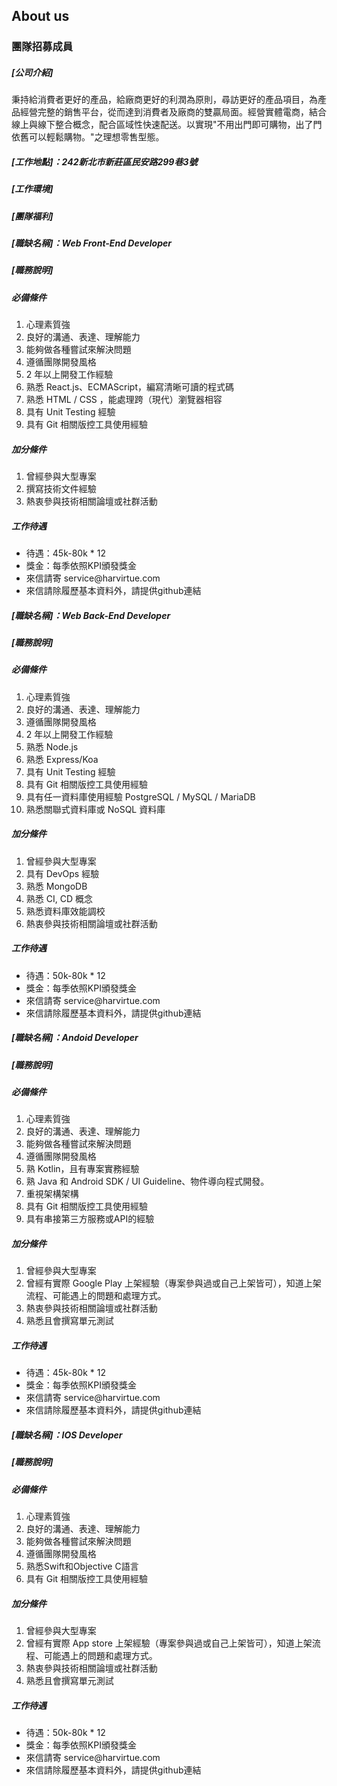 ## About us
### 團隊招募成員
##### [公司介紹]
秉持給消費者更好的產品，給廠商更好的利潤為原則，尋訪更好的產品項目，為產品經營完整的銷售平台，從而達到消費者及廠商的雙贏局面。經營實體電商，結合線上與線下整合概念，配合區域性快速配送。以實現"不用出門即可購物，出了門依舊可以輕鬆購物。"之理想零售型態。
##### [工作地點]：242新北市新莊區民安路299巷3號
##### [工作環境]
##### [團隊福利]

##### [職缺名稱]：Web Front-End Developer
##### [職務說明]
##### 必備條件

<ol>
  <li>心理素質強</li>
  <li>良好的溝通、表達、理解能力</li>
  <li>能夠做各種嘗試來解決問題</li>
  <li>遵循團隊開發風格</li>
  <li>2 年以上開發工作經驗</li>
  <li>熟悉 React.js、ECMAScript，編寫清晰可讀的程式碼</li>
  <li>熟悉 HTML / CSS ，能處理跨（現代）瀏覽器相容</li>
  <li>具有 Unit Testing 經驗</li>
  <li>具有 Git 相關版控工具使用經驗</li>
</ol>  

##### 加分條件 #####

<ol>
  <li>曾經參與大型專案</li>
  <li>撰寫技術文件經驗</li>
  <li>熱衷參與技術相關論壇或社群活動</li>
</ol>

##### 工作待遇 #####

<ul>
  <li>待遇：45k-80k * 12</li>
  <li>獎金：每季依照KPI頒發獎金</li>
  <li>來信請寄 service@harvirtue.com</li>
  <li>來信請除履歷基本資料外，請提供github連結</li>
</ul>

##### [職缺名稱]：Web Back-End Developer #####

##### [職務說明] #####

##### 必備條件 #####

<ol>
  <li>心理素質強</li>
  <li>良好的溝通、表達、理解能力</li>
  <li>遵循團隊開發風格</li>
  <li>2 年以上開發工作經驗</li>
  <li>熟悉 Node.js</li>
  <li>熟悉 Express/Koa</li>
  <li>具有 Unit Testing 經驗</li>
  <li>具有 Git 相關版控工具使用經驗</li>
  <li>具有任一資料庫使用經驗 PostgreSQL / MySQL / MariaDB</li>
  <li>熟悉關聯式資料庫或 NoSQL 資料庫</li>
</ol>  

##### 加分條件 #####

<ol>
  <li>曾經參與大型專案</li>
  <li>具有 DevOps 經驗</li>
  <li>熟悉 MongoDB</li>
  <li>熟悉 CI, CD 概念</li>
  <li>熟悉資料庫效能調校</li>
  <li>熱衷參與技術相關論壇或社群活動</li>
</ol>

##### 工作待遇 #####

<ul>
  <li>待遇：50k-80k * 12</li>
  <li>獎金：每季依照KPI頒發獎金</li>
  <li>來信請寄 service@harvirtue.com</li>
  <li>來信請除履歷基本資料外，請提供github連結</li>
</ul>

##### [職缺名稱]：Andoid Developer #####

##### [職務說明] #####

##### 必備條件 #####
<ol>
  <li>心理素質強</li>
  <li>良好的溝通、表達、理解能力</li>
  <li>能夠做各種嘗試來解決問題</li>
  <li>遵循團隊開發風格</li>
  <li>熟 Kotlin，且有專案實務經驗</li>
  <li>熟 Java 和 Android SDK / UI Guideline、物件導向程式開發。</li>
  <li>重視架構架構</li>
  <li>具有 Git 相關版控工具使用經驗</li>
  <li>具有串接第三方服務或API的經驗</li>
  
</ol>  

##### 加分條件 #####
<ol>
  <li>曾經參與大型專案</li>
  <li>曾經有實際 Google Play 上架經驗（專案參與過或⾃⼰上架皆可），知道上架流程、可能遇上的問題和處理方式。 </li>
  <li>熱衷參與技術相關論壇或社群活動</li>
  <li>熟悉且會撰寫單元測試</li>
</ol>

##### 工作待遇 #####

<ul>
  <li>待遇：45k-80k * 12</li>
  <li>獎金：每季依照KPI頒發獎金</li>
  <li>來信請寄 service@harvirtue.com</li>
  <li>來信請除履歷基本資料外，請提供github連結</li>
</ul>

##### [職缺名稱]：IOS Developer #####

##### [職務說明] #####

##### 必備條件 #####

<ol>
  <li>心理素質強</li>
  <li>良好的溝通、表達、理解能力</li>
  <li>能夠做各種嘗試來解決問題</li>
  <li>遵循團隊開發風格</li>
  <li>熟悉Swift和Objective C語言</li>
  <li>具有 Git 相關版控工具使用經驗</li>
</ol>  

##### 加分條件 #####

<ol>
  <li>曾經參與大型專案</li>
  <li>曾經有實際 App store 上架經驗（專案參與過或⾃⼰上架皆可），知道上架流程、可能遇上的問題和處理方式。 </li>
  <li>熱衷參與技術相關論壇或社群活動</li>
  <li>熟悉且會撰寫單元測試</li>
</ol>


##### 工作待遇 #####

<ul>
  <li>待遇：50k-80k * 12</li>
  <li>獎金：每季依照KPI頒發獎金</li>
  <li>來信請寄 service@harvirtue.com</li>
  <li>來信請除履歷基本資料外，請提供github連結</li>
</ul>


